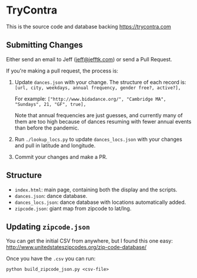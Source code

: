 # TryContra

This is the source code and database backing https://trycontra.com

## Submitting Changes

Either send an email to Jeff (jeff@jefftk.com) or send a Pull Request.

If you're making a pull request, the process is:

1. Update `dances.json` with your change.  The structure of each
   record is: `[url, city, weekdays, annual frequency, gender free?,
   active?],`

   For example: `["http://www.bidadance.org/", "Cambridge MA",
   "Sundays", 21, "GF", true],`

   Note that annual frequencies are just guesses, and currently many
   of them are too high because of dances resuming with fewer annual
   events than before the pandemic.

2. Run `./lookup_locs.py` to update `dances_locs.json` with your
   changes and pull in latitude and longitude.

3. Commit your changes and make a PR.

## Structure

* `index.html`: main page, containing both the display and the scripts.
* `dances.json`: dance database.
* `dances_locs.json`: dance database with locations automatically added.
* `zipcode.json`: giant map from zipcode to lat/lng.

## Updating `zipcode.json`

You can get the initial CSV from anywhere, but I found this one easy:
http://www.unitedstateszipcodes.org/zip-code-database/

Once you have the `.csv` you can run:

    python build_zipcode_json.py <csv-file>
